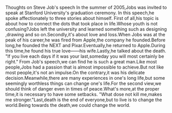 Thoughts on Steve Job's speech
In the summer of 2005,Jobs was invited to speak at Stanford University's graduation ceremony.
In this speech,he spoke affectionately to three stories about himself.
First of all,his topic is about how to connect the dots that took place in life.Whose youth is not confusing?Jobs left the university and learned something such as designing ,drawing and so on.Secondly,it's about love and loss.When Jobs was at the peak of his career,he was fired from Apple,the company he founded.Before long,he founded the NEXT and Pixar.Eventually,he returned to Apple.During this time,he found his true love——his wife.Lastly,he talked about the death.
"If you live each days if it was your last,someday you will most certainly be right."
From Job's speech,we can find he is such a great man.Like most people,Jobs had a passion that is almost impossible to achieve.But not like most people,it's not an impulse.On the contrary,it was his delicate decision.Meanwhile,there are many experiences in one's long life,but some seemingly worthless things can change one's life.For the second view,we should think of danger even in times of peace.What's more,at the proper time,it is necessary to have some setbacks.
"What dose not kill me,makes me stronger."Last,death is the end of everyone,but to live is to change the world.Being towards the death,we could change the world.